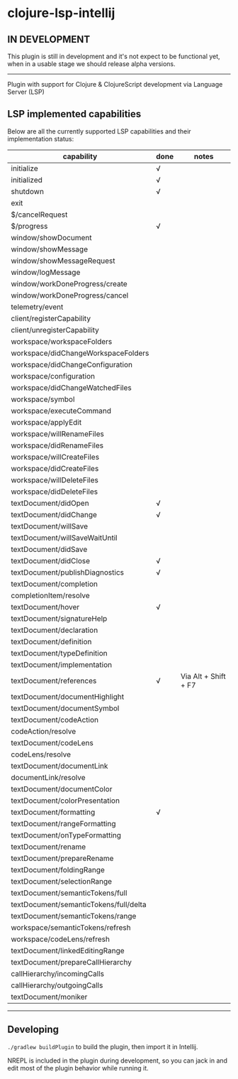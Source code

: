 # clojure-lsp-intellij

## IN DEVELOPMENT

This plugin is still in development and it's not expect to be functional yet, when in a usable stage we should release alpha versions.

---

<!-- Plugin description -->

Plugin with support for Clojure & ClojureScript development via Language Server (LSP)

<!-- Plugin description end -->

## LSP implemented capabilities

Below are all the currently supported LSP capabilities and their implementation status:

| capability                             | done | notes                |
|----------------------------------------|------|----------------------|
| initialize                             | √    |                      |
| initialized                            | √    |                      |
| shutdown                               | √    |                      |
| exit                                   |      |                      |
| $/cancelRequest                        |      |                      |
| $/progress                             | √    |                      |
| window/showDocument                    |      |                      |
| window/showMessage                     |      |                      |
| window/showMessageRequest              |      |                      |
| window/logMessage                      |      |                      |
| window/workDoneProgress/create         |      |                      |
| window/workDoneProgress/cancel         |      |                      |
| telemetry/event                        |      |                      |
| client/registerCapability              |      |                      |
| client/unregisterCapability            |      |                      |
| workspace/workspaceFolders             |      |                      |
| workspace/didChangeWorkspaceFolders    |      |                      |
| workspace/didChangeConfiguration       |      |                      |
| workspace/configuration                |      |                      |
| workspace/didChangeWatchedFiles        |      |                      |
| workspace/symbol                       |      |                      |
| workspace/executeCommand               |      |                      |
| workspace/applyEdit                    |      |                      |
| workspace/willRenameFiles              |      |                      |
| workspace/didRenameFiles               |      |                      |
| workspace/willCreateFiles              |      |                      |
| workspace/didCreateFiles               |      |                      |
| workspace/willDeleteFiles              |      |                      |
| workspace/didDeleteFiles               |      |                      |
| textDocument/didOpen                   | √    |                      |
| textDocument/didChange                 | √    |                      |
| textDocument/willSave                  |      |                      |
| textDocument/willSaveWaitUntil         |      |                      |
| textDocument/didSave                   |      |                      |
| textDocument/didClose                  | √    |                      |
| textDocument/publishDiagnostics        | √    |                      |
| textDocument/completion                |      |                      |
| completionItem/resolve                 |      |                      |
| textDocument/hover                     | √    |                      |
| textDocument/signatureHelp             |      |                      |
| textDocument/declaration               |      |                      |
| textDocument/definition                |      |                      |
| textDocument/typeDefinition            |      |                      |
| textDocument/implementation            |      |                      |
| textDocument/references                | √    | Via Alt + Shift + F7 |
| textDocument/documentHighlight         |      |                      |
| textDocument/documentSymbol            |      |                      |
| textDocument/codeAction                |      |                      |
| codeAction/resolve                     |      |                      |
| textDocument/codeLens                  |      |                      |
| codeLens/resolve                       |      |                      |
| textDocument/documentLink              |      |                      |
| documentLink/resolve                   |      |                      |
| textDocument/documentColor             |      |                      |
| textDocument/colorPresentation         |      |                      |
| textDocument/formatting                | √    |                      |
| textDocument/rangeFormatting           |      |                      |
| textDocument/onTypeFormatting          |      |                      |
| textDocument/rename                    |      |                      |
| textDocument/prepareRename             |      |                      |
| textDocument/foldingRange              |      |                      |
| textDocument/selectionRange            |      |                      |
| textDocument/semanticTokens/full       |      |                      |
| textDocument/semanticTokens/full/delta |      |                      |
| textDocument/semanticTokens/range      |      |                      |
| workspace/semanticTokens/refresh       |      |                      |
| workspace/codeLens/refresh             |      |                      |
| textDocument/linkedEditingRange        |      |                      |
| textDocument/prepareCallHierarchy      |      |                      |
| callHierarchy/incomingCalls            |      |                      |
| callHierarchy/outgoingCalls            |      |                      |
| textDocument/moniker                   |      |                      |

---

## Developing

`./gradlew buildPlugin` to build the plugin, then import it in Intellij.

NREPL is included in the plugin during development, so you can jack in and edit most of the plugin behavior while running it.
